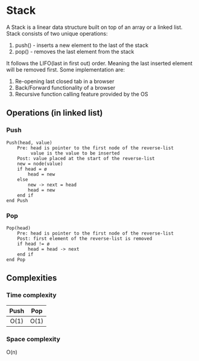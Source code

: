 # Stack
A Stack is a linear data structure built on top of an array or a linked list. Stack consists of two unique operations:

 1. push() - inserts a new element to the last of the stack
 2. pop() - removes the last element from the stack

It follows the LIFO(last in first out) order. Meaning the last inserted element will be removed first. Some implementation are:

 1. Re-opening last closed tab in a browser
 2. Back/Forward functionality of a browser
 3. Recursive function calling feature provided by the OS

## Operations (in linked list)

### Push
```
Push(head, value)
	Pre: head is pointer to the first node of the reverse-list
	     value is the value to be inserted
	Post: value placed at the start of the reverse-list
	new = node(value)
	if head = ø
		head = new
	else
		new -> next = head
		head = new
	end if
end Push
```

### Pop
```
Pop(head)
	Pre: head is pointer to the first node of the reverse-list
	Post: first element of the reverse-list is removed
	if head != ø
		head = head -> next
	end if
end Pop
```

## Complexities

### Time complexity

| Push    | Pop    |
| :-----: | :----: |
| O(1)    | O(1)   |

### Space complexity
O(n)